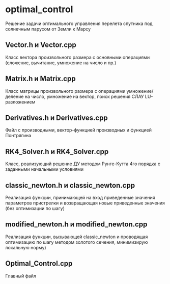 # optimal_control
Решение задачи оптимального управления перелета спутника под солнечным парусом от Земли к Марсу


## Vector.h и Vector.cpp
Класс вектора произвольного размера с основными операциями (сложение, вычитание, умножение на число и пр.)

## Matrix.h и Matrix.cpp
Класс матрицы произвольного размера с операциями умножение/деление на число, умножение на вектор, поиск решения СЛАУ LU-разложением

## Derivatives.h и Derivatives.cpp
Файл с производными, вектор-функцией производных и функцией Понтрягина

## RK4_Solver.h и RK4_Solver.cpp
Класс, реализующий решение ДУ методом Рунге-Кутта 4го порядка с заданными начальными условиями

## classic_newton.h и classic_newton.cpp
Реализация функции, принимающей на вход приведенные значения параметров пристрелки и возвращающая новые приведенные значения (без оптимизации по шагу)

## modified_newton.h и modified_newton.cpp
Реализация функции, вызывающей classic_newton и проводящая оптимизацию по шагу методом золотого сечения, минимизирую локальную норму)

## Optimal_Control.cpp
Главный файл
